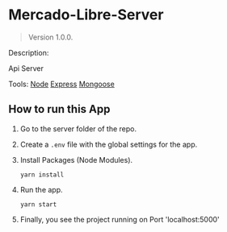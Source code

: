 # Mercado-Libre-Server

> Version 1.0.0.

Description:

Api Server

Tools:
[Node](https://nodejs.org/en/about/)
[Express](https://expressjs.com/)
[Mongoose](https://mongoosejs.com/)

## How to run this App

1. Go to the server folder of the repo.
2. Create a `.env` file with the global settings for the app.
3. Install Packages (Node Modules).

   ```
   yarn install
   ```

4. Run the app.

   ```
   yarn start
   ```

5. Finally, you see the project running on Port 'localhost:5000'
